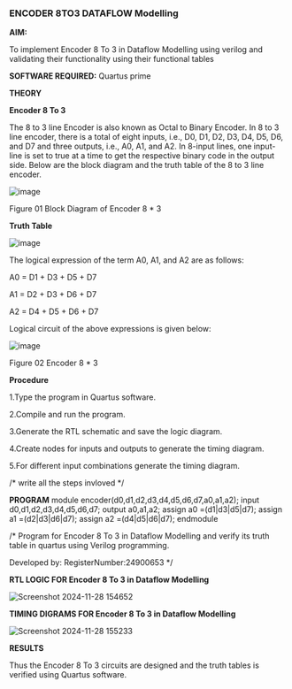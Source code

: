 ### ENCODER 8TO3 DATAFLOW Modelling

**AIM:**

To implement  Encoder 8 To 3 in Dataflow Modelling using verilog and validating their functionality using their functional tables

**SOFTWARE REQUIRED:** Quartus prime

**THEORY**

**Encoder 8 To 3**

The 8 to 3 line Encoder is also known as Octal to Binary Encoder. In 8 to 3 line encoder, there is a total of eight inputs, i.e., D0, D1, D2, D3, D4, D5, D6, and D7 and three outputs, i.e., A0, A1, and A2. In 8-input lines, one input-line is set to true at a time to get the respective binary code in the output side. Below are the block diagram and the truth table of the 8 to 3 line encoder.

![image](https://github.com/naavaneetha/ENCODER8TO3DATAFLOW/assets/154305477/0bc242c1-eb9e-4c47-afe5-30428470efc3)

Figure 01  Block Diagram of Encoder 8 * 3

**Truth Table**

![image](https://github.com/naavaneetha/ENCODER8TO3DATAFLOW/assets/154305477/35496b14-ae6e-4cd1-9abd-d6736b576575)

The logical expression of the term A0, A1, and A2 are as follows:

A0 = D1 + D3 + D5 + D7

A1 = D2 + D3 + D6 + D7

A2 = D4 + D5 + D6 + D7

Logical circuit of the above expressions is given below:

![image](https://github.com/naavaneetha/ENCODER8TO3DATAFLOW/assets/154305477/95acaee6-c873-4c75-89eb-ef09fb158053)

Figure 02  Encoder 8 * 3

**Procedure**

1.Type the program in Quartus software.

2.Compile and run the program.

3.Generate the RTL schematic and save the logic diagram.

4.Create nodes for inputs and outputs to generate the timing diagram.

5.For different input combinations generate the timing diagram.

/* write all the steps invloved */

**PROGRAM**
module encoder(d0,d1,d2,d3,d4,d5,d6,d7,a0,a1,a2);
input d0,d1,d2,d3,d4,d5,d6,d7;
output a0,a1,a2;
assign a0 =(d1|d3|d5|d7);
assign a1 =(d2|d3|d6|d7);
assign a2 =(d4|d5|d6|d7);
endmodule

/* Program for Encoder 8 To 3 in Dataflow Modelling and verify its truth table in quartus using Verilog programming. 

Developed by: RegisterNumber:24900653
*/

**RTL LOGIC FOR Encoder 8 To 3 in Dataflow Modelling**

![Screenshot 2024-11-28 154652](https://github.com/user-attachments/assets/3e16affc-eeea-4ece-a7e3-2d28e7eba90a)


**TIMING DIGRAMS FOR Encoder 8 To 3 in Dataflow Modelling**

![Screenshot 2024-11-28 155233](https://github.com/user-attachments/assets/5c24acf3-a1f0-46e5-835c-5093f0eceba9)


**RESULTS**

Thus the Encoder 8 To 3 circuits are designed and the truth tables is
verified using Quartus software.




